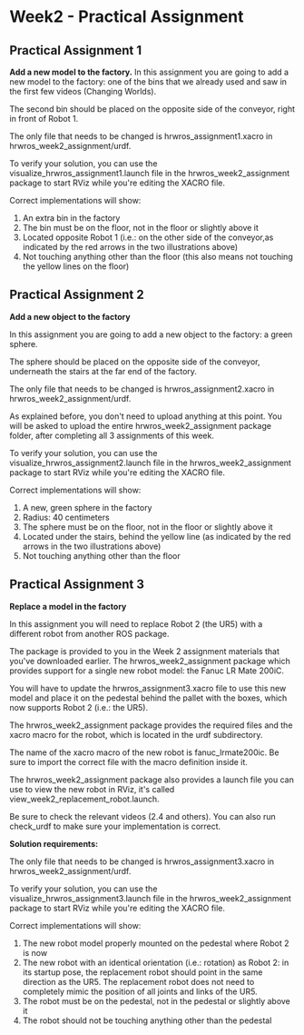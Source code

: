 # Week2 - Practical Assignment

## Practical Assignment 1

**Add a new model to the factory.**
In this assignment you are going to add a new model to the factory: one of the bins that we already used and saw in the first few videos (Changing Worlds).

The second bin should be placed on the opposite side of the conveyor, right in front of Robot 1.

The only file that needs to be changed is hrwros_assignment1.xacro in hrwros_week2_assignment/urdf.

To verify your solution, you can use the visualize_hrwros_assignment1.launch file in the hrwros_week2_assignment package to start RViz while you're editing the XACRO file.

Correct implementations will show:

1. An extra bin in the factory
2. The bin must be on the floor, not in the floor or slightly above it
3. Located opposite Robot 1 (i.e.: on the other side of the conveyor,as indicated by the red arrows in the two illustrations above)
4. Not touching anything other than the floor (this also means not touching the yellow lines on the floor)

## Practical Assignment 2

**Add a new object to the factory**

In this assignment you are going to add a new object to the factory: a green sphere.

The sphere should be placed on the opposite side of the conveyor, underneath the stairs at the far end of the factory.

The only file that needs to be changed is hrwros_assignment2.xacro in hrwros_week2_assignment/urdf.

As explained before, you don't need to upload anything at this point. You will be asked to upload the entire hrwros_week2_assignment package folder, after completing all 3 assignments of this week.

To verify your solution, you can use the visualize_hrwros_assignment2.launch file in the hrwros_week2_assignment package to start RViz while you're editing the XACRO file.

Correct implementations will show:

1. A new, green sphere in the factory
2. Radius: 40 centimeters
3. The sphere must be on the floor, not in the floor or slightly above it
4. Located under the stairs, behind the yellow line (as indicated by the red arrows in the two illustrations above)
5. Not touching anything other than the floor

## Practical Assignment 3

**Replace a model in the factory**

In this assignment you will need to replace Robot 2 (the UR5) with a different robot from another ROS package.

The package is provided to you in the Week 2 assignment materials that you've downloaded earlier.  The hrwros_week2_assignment package which provides support for a single new robot model: the Fanuc LR Mate 200iC.

You will have to update the hrwros_assignment3.xacro file to use this new model and place it on the pedestal behind the pallet with the boxes, which now supports Robot 2 (i.e.: the UR5).

The hrwros_week2_assignment package provides the required files and the xacro macro for the robot, which is located in the urdf subdirectory.

The name of the xacro macro of the new robot is fanuc_lrmate200ic. Be sure to import the correct file with the macro definition inside it.

The hrwros_week2_assignment package also provides a launch file you can use to view the new robot in RViz, it's called view_week2_replacement_robot.launch.

Be sure to check the relevant videos (2.4 and others). You can also run check_urdf to make sure your  implementation is correct.

**Solution requirements:**

The only file that needs to be changed is hrwros_assignment3.xacro in hrwros_week2_assignment/urdf.

To verify your solution, you can use the visualize_hrwros_assignment3.launch file in the hrwros_week2_assignment package to start RViz while you're editing the XACRO file.

Correct implementations will show:

1. The new robot model properly mounted on the pedestal where Robot 2 is now
2. The new robot with an identical orientation (i.e.: rotation) as Robot 2: in its startup pose, the replacement robot should point in the same direction as the UR5. The replacement robot does not need to completely mimic the position of all joints and links of the UR5.
3. The robot must be on the pedestal, not in the pedestal or slightly above it
4. The robot should not be touching anything other than the pedestal